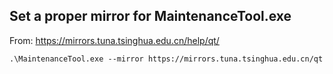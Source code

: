 ## Set a proper mirror for MaintenanceTool.exe

From: https://mirrors.tuna.tsinghua.edu.cn/help/qt/

```shell
.\MaintenanceTool.exe --mirror https://mirrors.tuna.tsinghua.edu.cn/qt
```